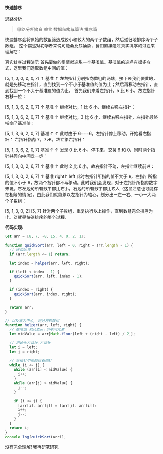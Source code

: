 #### 快速排序

思路分析

> 思路分析摘自 修言 数据结构与算法 排序篇

快速排序会将原始的数组筛选成较小和较大的两个子数组，然后递归地排序两个子数组。
这个描述对初学者来说可能会比较抽象，我们直接通过真实排序的过程来理解它：

真实排序过程演示
首先要做的事情就选取一个基准值。基准值的选择有很多方式，这里我们选取数组中间的值：

[5, 1, 3, 6, 2, 0, 7]
↑ 基准 ↑
左右指针分别指向数组的两端。接下来我们要做的，就是先移动左指针，直到找到一个不小于基准值的值为止；然后再移动右指针，直到找到一个不大于基准值的值为止。
首先我们来看左指针，5 比 6 小，故左指针右移一位：

[5, 1, 3, 6, 2, 0, 7]
↑ 基准 ↑
继续对比，1 比 6 小，继续右移左指针：

[5, 1, 3, 6, 2, 0, 7]
↑ 基准 ↑
继续对比，3 比 6 小，继续右移左指针，左指针最终指向了基准值：

[5, 1, 3, 6, 2, 0, 7]
基准 ↑
↑
此时由于 6===6，左指针停止移动。开始看右指针：
右指针指向 7，7>6，故左移右指针：

[5, 1, 3, 6, 2, 0, 7]
基准 ↑
↑
发现 0 比 6 小，停下来，交换 6 和 0，同时两个指针共同向中间走一步：

[5, 1, 3, 0, 2, 6, 7]
↑ 基准
↑
此时 2 比 6 小，故右指针不动，左指针继续前进：

[5, 1, 3, 0, 2, 6, 7]
↑ 基准
right↑
left
此时右指针所指的值不大于 6，左指针所指的值不小于 6，故两个指针都不再移动。此时我们会发现，对于左指针所指的数字来说，它左边的所有数字都比它小，右边的所有数字都比它大（这里注意也可能存在相等的情况）。由此我们就能够以左指针为轴心，划分出一左一右、一小一大两个子数组：

[5, 1, 3, 0, 2]
[6, 7]
针对两个子数组，重复执行以上操作，直到数组完全排序为止。这就是快速排序的整个过程。

**代码实现:**

```js
let arr = [8, 7, -8, 15, 4, 0, 2, 1];

function quickSort(arr, left = 0, right = arr.length - 1) {
  // 递归边界
  if (arr.length <= 1) return;

  let index = helper(arr, left, right);

  if (left < index - 1) {
    quickSort(arr, left, index - 1);
  }

  if (index < right) {
    quickSort(arr, index, right);
  }

  return arr;
}

// 以及准为中心, 划分左右数组
function helper(arr, left, right) {
  // 基准值 默认去arr的中间元素
  let midValue = arr[Math.floor(left + (right - left) / 2)];

  // 初始化左指针,右指针
  let i = left;
  let j = right;

  // 左指针不能超过右指针
  while (i <= j) {
    while (arr[i] < midValue) {
      i++;
    }
    while (arr[j] > midValue) {
      j--;
    }

    if (i <= j) {
      [arr[i], arr[j]] = [arr[j], arr[i]];
      i++;
      j--;
    }
  }
  return i;
}
console.log(quickSort(arr));
```

没有完全理解! 我再研究研究